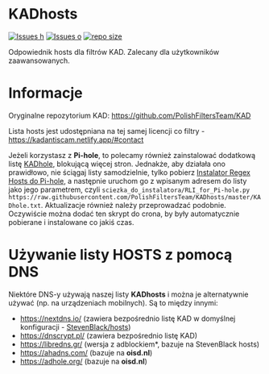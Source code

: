 # KADhosts

[![Issues h](https://isitmaintained.com/badge/resolution/PolishFiltersTeam/KADhosts.svg)](https://github.com/PolishFiltersTeam/KADhosts/issues)
[![Issues o](https://img.shields.io/github/issues/PolishFiltersTeam/KADhosts.svg?colorB=23b69a)](https://github.com/PolishFiltersTeam/KADhosts/issues)
[![repo size](https://img.shields.io/github/repo-size/PolishFiltersTeam/KADhosts.svg?colorB=23b69a)](https://github.com/PolishFiltersTeam/KADhosts)


Odpowiednik hosts dla filtrów KAD.
Zalecany dla użytkowników zaawansowanych.

# Informacje

Oryginalne repozytorium KAD: https://github.com/PolishFiltersTeam/KAD

Lista hosts jest udostępniana na tej samej licencji co filtry - https://kadantiscam.netlify.app/#contact

Jeżeli korzystasz z **Pi-hole**, to polecamy również zainstalować dodatkową listę [KADhole](https://raw.githubusercontent.com/PolishFiltersTeam/KADhosts/master/KADhole.txt), blokującą więcej stron. Jednakże, aby działała ono prawidłowo, nie ściągaj listy samodzielnie, tylko pobierz [Instalator Regex Hosts do Pi-hole](https://raw.githubusercontent.com/PolishFiltersTeam/ScriptsPlayground/master/scripts/RLI_for_Pi-hole.py), a następnie uruchom go z wpisanym adresem do listy jako jego parametrem, czyli `sciezka_do_instalatora/RLI_for_Pi-hole.py https://raw.githubusercontent.com/PolishFiltersTeam/KADhosts/master/KADhole.txt`. Aktualizacje również należy przeprowadzać podobnie. Oczywiście można dodać ten skrypt do crona, by były automatycznie pobierane i instalowane co jakiś czas.

# Używanie listy HOSTS z pomocą DNS

Niektóre DNS-y używają naszej listy **KADhosts** i można je alternatywnie używać (np. na urządzeniach mobilnych). Są to między innymi:

* https://nextdns.io/ (zawiera bezpośrednio listę KAD w domyślnej konfiguracji - [StevenBlack/hosts](https://github.com/StevenBlack/hosts))
* https://dnscrypt.pl/ (zawiera bezpośrednio listę KAD)
* https://libredns.gr/ (wersja z adblockiem*, bazuje na StevenBlack hosts)
* https://ahadns.com/ (bazuje na **oisd.nl**)
* https://adhole.org/ (bazuje na **oisd.nl**)
